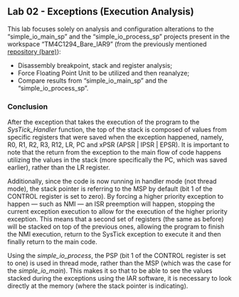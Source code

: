## Lab 02 - Exceptions (Execution Analysis)

This lab focuses solely on analysis and configuration alterations to the “simple_io_main_sp” and the “simple_io_process_sp” projects present in the workspace “TM4C1294_Bare_IAR9” (from the previously mentioned [repository (bare)]( https://github.com/ELF74-SisEmb/TM4C1294_Bare_IAR9)):
* Disassembly breakpoint, stack and register analysis;
* Force Floating Point Unit to be utilized and then reanalyze;
* Compare results from “simple_io_main_sp” and the “simple_io_process_sp”.

### Conclusion

After the exception that takes the execution of the program to the *SysTick_Handler* function, the top of the stack is composed of values from specific registers that were saved when the exception happened, namely, R0, R1, R2, R3, R12, LR, PC and xPSR (APSR | IPSR | EPSR). It is important to note that the return from the exception to the main flow of code happens utilizing the values in the stack (more specifically the PC, which was saved earlier), rather than the LR register.

Additionally, since the code is now running in handler mode (not thread mode), the stack pointer is referring to the MSP by default (bit 1 of the CONTROL register is set to zero). By forcing a higher priority exception to happen — such as NMI — an ISR preemption will happen, stopping the current exception execution to allow for the execution of the higher priority exception. This means that a second set of registers (the same as before) will be stacked on top of the previous ones, allowing the program to finish the NMI execution, return to the SysTick exception to execute it and then finally return to the main code.

Using the *simple_io_process*, the PSP (bit 1 of the CONTROL register is set to one) is used in thread mode, rather than the MSP (which was the case for the *simple_io_main*). This makes it so that to be able to see the values stacked during the exceptions using the IAR software, it is necessary to look directly at the memory (where the stack pointer is indicating).
